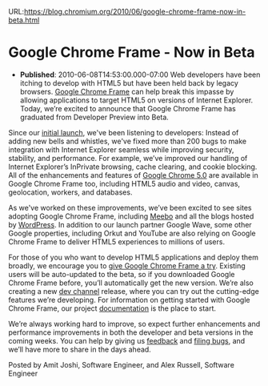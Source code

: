 URL:https://blog.chromium.org/2010/06/google-chrome-frame-now-in-beta.html
# Google Chrome Frame - Now in Beta
- **Published**: 2010-06-08T14:53:00.000-07:00
Web developers have been itching to develop with HTML5 but have been held back by legacy browsers. [Google Chrome Frame](http://www.google.com/chromeframe/) can help break this impasse by allowing applications to target HTML5 on versions of Internet Explorer. Today, we’re excited to announce that Google Chrome Frame has graduated from Developer Preview into Beta.  
  
Since our [initial launch](http://blog.chromium.org/2009/09/introducing-google-chrome-frame.html), we've been listening to developers: Instead of adding new bells and whistles, we've fixed more than 200 bugs to make integration with Internet Explorer seamless while improving security, stability, and performance. For example, we’ve improved our handling of Internet Explorer’s InPrivate browsing, cache clearing, and cookie blocking. All of the enhancements and features of [Google Chrome 5.0](http://chrome.blogspot.com/2010/05/new-chrome-stable-release-welcome-mac.html) are available in Google Chrome Frame too, including HTML5 audio and video, canvas, geolocation, workers, and databases.  
  
As we've worked on these improvements, we’ve been excited to see sites adopting Google Chrome Frame, including [Meebo](http://www.meebo.com) and all the blogs hosted by [WordPress](http://www.wordpress.com). In addition to our launch partner Google Wave, some other Google properties, including Orkut and YouTube are also relying on Google Chrome Frame to deliver HTML5 experiences to millions of users.  
  
For those of you who want to develop HTML5 applications and deploy them broadly, we encourage you to [give Google Chrome Frame a try](http://www.google.com/chromeframe/). Existing users will be auto-updated to the beta, so if you downloaded Google Chrome Frame before, you’ll automatically get the new version. We’re also creating a new [dev channel](http://www.google.com/chromeframe/eula.html?extra=devchannel) release, where you can try out the cutting-edge features we’re developing. For information on getting started with Google Chrome Frame, our project [documentation](http://www.chromium.org/developers/how-tos/chrome-frame-getting-started) is the place to start.  
  
We’re always working hard to improve, so expect further enhancements and performance improvements in both the developer and beta versions in the coming weeks. You can help by giving us [feedback](https://groups.google.com/group/google-chrome-frame) and [filing bugs](http://code.google.com/p/chromium/issues/entry?template=ChromeFrame%20Issue), and we’ll have more to share in the days ahead.

Posted by Amit Joshi, Software Engineer, and Alex Russell, Software Engineer